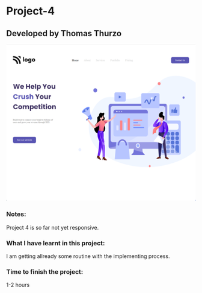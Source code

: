 # Project-4
## Developed by Thomas Thurzo

![Website Logo](./assets/website4.png)

### Notes:

Project 4 is so far not yet responsive. 


### What I have learnt in this project:

I am getting allready some routine with the implementing
process.


### Time to finish the project:

1-2 hours